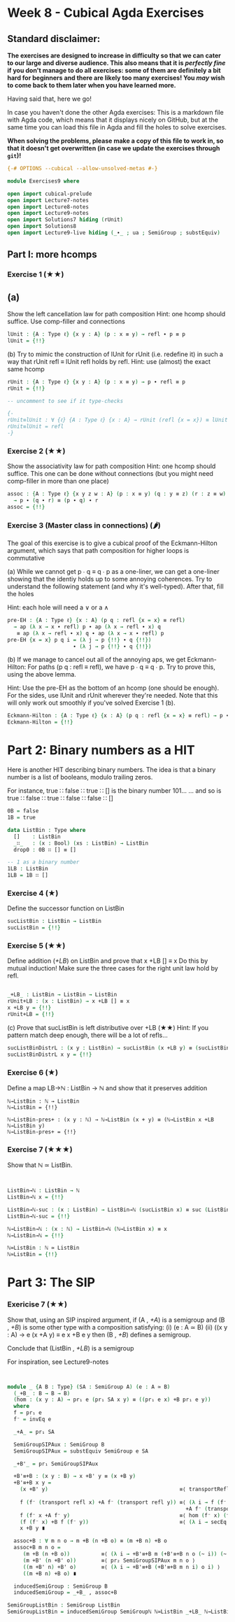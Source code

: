 # Week 8 - Cubical Agda Exercises

## Standard disclaimer:

**The exercises are designed to increase in difficulty so that we can cater to
our large and diverse audience. This also means that it is *perfectly fine* if
you don't manage to do all exercises: some of them are definitely a bit hard for
beginners and there are likely too many exercises! You *may* wish to come back
to them later when you have learned more.**

Having said that, here we go!

In case you haven't done the other Agda exercises:
This is a markdown file with Agda code, which means that it displays nicely on
GitHub, but at the same time you can load this file in Agda and fill the holes
to solve exercises.

**When solving the problems,
please make a copy of this file to work in, so that it doesn't get overwritten
(in case we update the exercises through `git`)!**


```agda
{-# OPTIONS --cubical --allow-unsolved-metas #-}

module Exercises9 where

open import cubical-prelude
open import Lecture7-notes
open import Lecture8-notes
open import Lecture9-notes
open import Solutions7 hiding (rUnit)
open import Solutions8
open import Lecture9-live hiding (_∙_ ; ua ; SemiGroup ; substEquiv)
```

## Part I: more hcomps

### Exercise 1 (★★)
## (a)
Show the left cancellation law for path composition
Hint: one hcomp should suffice. Use comp-filler and connections

```agda
lUnit : {A : Type ℓ} {x y : A} (p : x ≡ y) → refl ∙ p ≡ p
lUnit = {!!}


```
(b) Try to mimic the construction of lUnit for rUnit (i.e. redefine it)
in such a way that rUnit refl ≡ lUnit refl holds by refl.
Hint: use (almost) the exact same hcomp

```agda
rUnit : {A : Type ℓ} {x y : A} (p : x ≡ y) → p ∙ refl ≡ p
rUnit = {!!}

-- uncomment to see if it type-checks

{-
rUnit≡lUnit : ∀ {ℓ} {A : Type ℓ} {x : A} → rUnit (refl {x = x}) ≡ lUnit refl
rUnit≡lUnit = refl
-}

```


### Exercise 2 (★★)
Show the associativity law for path composition
Hint: one hcomp should suffice. This one can be done without connections
  (but you might need comp-filler in more than one place)

```agda
assoc : {A : Type ℓ} {x y z w : A} (p : x ≡ y) (q : y ≡ z) (r : z ≡ w)
  → p ∙ (q ∙ r) ≡ (p ∙ q) ∙ r
assoc = {!!}

```

### Exercise 3 (Master class in connections) (🌶)
The goal of this exercise is to give a cubical proof of the Eckmann-Hilton argument,
which says that path composition for higher loops is commutative

(a) While we cannot get p ∙ q ≡ q ∙ p as a one-liner, we can get a
one-liner showing that the identiy holds up to some annoying
coherences.  Try to understand the following statement (and why it's
well-typed). After that, fill the holes

Hint: each hole will need a ∨ or a ∧

```agda
pre-EH : {A : Type ℓ} {x : A} (p q : refl {x = x} ≡ refl)
  → ap (λ x → x ∙ refl) p ∙ ap (λ x → refl ∙ x) q
   ≡ ap (λ x → refl ∙ x) q ∙ ap (λ x → x ∙ refl) p
pre-EH {x = x} p q i = (λ j → p {!!} ∙ q {!!})
                     ∙ (λ j → p {!!} ∙ q {!!})

```
(b) If we manage to cancel out all of the annoying aps, we get Eckmann-Hilton:
For paths (p q : refl ≡ refl), we have p ∙ q ≡ q ∙ p. Try to prove this, using the above lemma.

Hint: Use the pre-EH as the bottom of an hcomp (one should be enough).
For the sides, use lUnit and rUnit wherever they're needed. Note that this will only work out smoothly if
you've solved Exercise 1 (b).

```agda
Eckmann-Hilton : {A : Type ℓ} {x : A} (p q : refl {x = x} ≡ refl) → p ∙ q ≡ q ∙ p
Eckmann-Hilton = {!!}

```
# Part 2: Binary numbers as a HIT
Here is another HIT describing binary numbers. The idea is that a binary number is a list of booleans, modulo trailing zeros.

For instance, true ∷ false ∷ true ∷ [] is the binary number 101...
... and so is true ∷ false ∷ true ∷ false ∷ false ∷ []
```agda
0B = false
1B = true

data ListBin : Type where
  []    : ListBin
  _∷_   : (x : Bool) (xs : ListBin) → ListBin
  drop0 : 0B ∷ [] ≡ []

-- 1 as a binary number
1LB : ListBin
1LB = 1B ∷ []

```
### Exercise 4 (★)
Define the successor function on ListBin
```agda
sucListBin : ListBin → ListBin
sucListBin = {!!}

```
### Exercise 5 (★★)
Define addition (_+LB_) on ListBin and prove that x +LB [] ≡ x
Do this by mutual induction! Make sure the three cases for the right unit law hold by refl.
```agda

_+LB_ : ListBin → ListBin → ListBin
rUnit+LB : (x : ListBin) → x +LB [] ≡ x
x +LB y = {!!}
rUnit+LB = {!!}

```
(c) Prove that sucListBin is left distributive over +LB (★★)
Hint: If you pattern match deep enough, there will be a lot of refls...
```agda
sucListBinDistrL : (x y : ListBin) → sucListBin (x +LB y) ≡ (sucListBin x +LB y)
sucListBinDistrL x y = {!!}
```

### Exercise 6 (★)
Define a map LB→ℕ : ListBin → ℕ and show that it preserves addition

```
ℕ→ListBin : ℕ → ListBin
ℕ→ListBin = {!!}

ℕ→ListBin-pres+ : (x y : ℕ) → ℕ→ListBin (x + y) ≡ (ℕ→ListBin x +LB ℕ→ListBin y)
ℕ→ListBin-pres+ = {!!}

```

### Exercise 7 (★★★)
Show that ℕ ≃ ListBin.

```agda


ListBin→ℕ : ListBin → ℕ
ListBin→ℕ x = {!!}

ListBin→ℕ-suc : (x : ListBin) → ListBin→ℕ (sucListBin x) ≡ suc (ListBin→ℕ x)
ListBin→ℕ-suc = {!!}

ℕ→ListBin→ℕ : (x : ℕ) → ListBin→ℕ (ℕ→ListBin x) ≡ x
ℕ→ListBin→ℕ = {!!}

ℕ≃ListBin : ℕ ≃ ListBin
ℕ≃ListBin = {!!}


```
# Part 3: The SIP
### Exericise 7 (★★)
Show that, using an SIP inspired argument, if (A , _+A_) is a semigroup and (B , _+B_) is some other type with a composition satisfying:
(i) (e : A ≃ B)
(ii) ((x y : A) → e (x +A y) ≡ e x +B e y
then (B , _+B_) defines a semigroup.

Conclude that (ListBin , _+LB_) is a semigroup

For inspiration, see Lecture9-notes
```agda


module _ {A B : Type} (SA : SemiGroup A) (e : A ≃ B)
  (_+B_ : B → B → B)
  (hom : (x y : A) → pr₁ e (pr₁ SA x y) ≡ ((pr₁ e x) +B pr₁ e y))
  where
  f = pr₁ e
  f⁻ = invEq e

  _+A_ = pr₁ SA

  SemiGroupSIPAux : SemiGroup B
  SemiGroupSIPAux = substEquiv SemiGroup e SA

  _+B'_ = pr₁ SemiGroupSIPAux

  +B'≡+B : (x y : B) → x +B' y ≡ (x +B y)
  +B'≡+B x y =
    (x +B' y)                                          ≡⟨ transportRefl (f (f⁻ (transport refl x)
                                                                        +A (f⁻ (transport refl y)))) ⟩
    f (f⁻ (transport refl x) +A f⁻ (transport refl y)) ≡⟨ (λ i → f (f⁻ (transportRefl x i)
                                                         +A f⁻ (transportRefl y i))) ⟩
    f (f⁻ x +A f⁻ y)                                   ≡⟨ hom (f⁻ x) (f⁻ y) ⟩
    (f (f⁻ x) +B f (f⁻ y))                             ≡⟨ (λ i → secEq e x i +B secEq e y i) ⟩
    x +B y ∎

  assoc+B : ∀ m n o → m +B (n +B o) ≡ (m +B n) +B o
  assoc+B m n o =
     (m +B (n +B o))          ≡⟨ (λ i → +B'≡+B m (+B'≡+B n o (~ i)) (~ i)) ⟩
     (m +B' (n +B' o))        ≡⟨ pr₂ SemiGroupSIPAux m n o ⟩
     ((m +B' n) +B' o)        ≡⟨ (λ i → +B'≡+B (+B'≡+B m n i) o i) ⟩
     ((m +B n) +B o) ∎

  inducedSemiGroup : SemiGroup B
  inducedSemiGroup = _+B_ , assoc+B

SemiGroupListBin : SemiGroup ListBin
SemiGroupListBin = inducedSemiGroup SemiGroupℕ ℕ≃ListBin _+LB_ ℕ→ListBin-pres+
